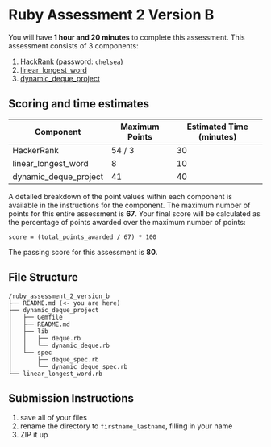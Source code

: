 # Ruby Assessment 2 Version B

You will have **1 hour and 20 minutes** to complete this assessment. This
assessment consists of 3 components:

1. [HackRank](http://hr.gs/f55e900c-e577-45d9-b299-d9228e69eba5) (password: `chelsea`)
2. [linear_longest_word](./linear_longest_word.rb)
3. [dynamic_deque_project](./dynamic_deque_project/README.md)

## Scoring and time estimates

| Component             | Maximum Points | Estimated Time (minutes) |
| --------------------- | -------------- | ------------------------ |
| HackerRank            | 54 / 3         | 30                       |
| linear_longest_word   | 8              | 10                       |
| dynamic_deque_project | 41             | 40                       |

A detailed breakdown of the point values within each component is available in
the instructions for the component. The maximum number of points for this entire
assessment is **67**. Your final score will be calculated as the percentage of
points awarded over the maximum number of points:

`score = (total_points_awarded / 67) * 100`

The passing score for this assessment is **80**.

## File Structure

```plaintext
/ruby_assessment_2_version_b
├── README.md (<- you are here)
├── dynamic_deque_project
│   ├── Gemfile
│   ├── README.md
│   ├── lib
│   │   ├── deque.rb
│   │   └── dynamic_deque.rb
│   └── spec
│       ├── deque_spec.rb
│       └── dynamic_deque_spec.rb
└── linear_longest_word.rb
```

## Submission Instructions

1. save all of your files
2. rename the directory to `firstname_lastname`, filling in your name
3. ZIP it up
